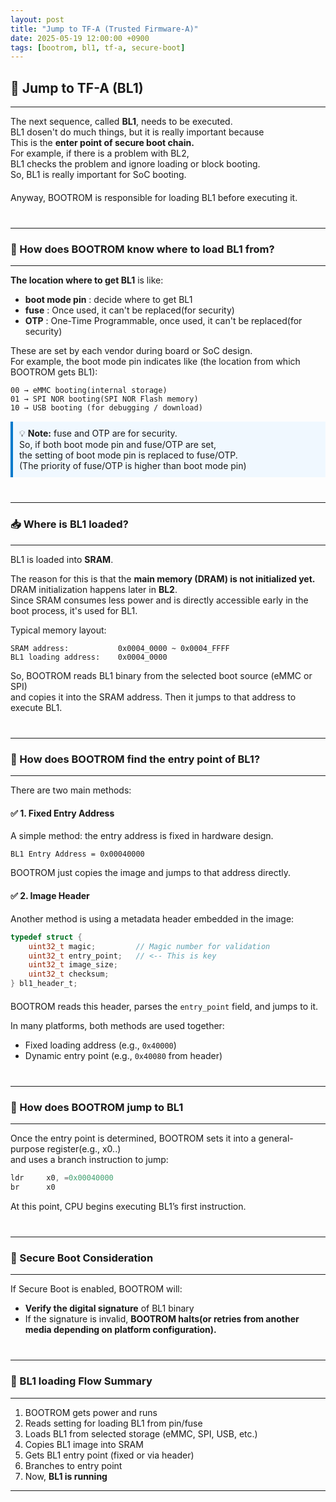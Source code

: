 ```yaml
---
layout: post
title: "Jump to TF-A (Trusted Firmware-A)"
date: 2025-05-19 12:00:00 +0900
tags: [bootrom, bl1, tf-a, secure-boot]
---
```


## 🚀 Jump to TF-A (BL1)
---

The next sequence, called **BL1**, needs to be executed.  
BL1 dosen't do much things, but it is really important because  
This is the <span class="highlight">**enter point of secure boot chain.**</span>  
For example, if there is a problem with BL2,  
BL1 checks the problem and ignore loading or block booting.  
So, BL1 is really important for SoC booting.  
<div style="margin:20px 0;"></div>
Anyway, BOOTROM is responsible for loading BL1 before executing it.

<div style="margin:40px 0;"></div>

---
### 🔧 How does BOOTROM know where to load BL1 from?
---

**The location where to get BL1** is like:

- **boot mode pin** : decide where to get BL1
- **fuse** : Once used, it can't be replaced(for security)
- **OTP** : One-Time Programmable, once used, it can't be replaced(for security)

These are set by each vendor during board or SoC design.  
For example, the boot mode pin indicates like (the location from which BOOTROM gets BL1):

```
00 → eMMC booting(internal storage)  
01 → SPI NOR booting(SPI NOR Flash memory)  
10 → USB booting (for debugging / download)

```
<div style="background:#f0f8ff; border-left:4px solid #007acc; padding:10px; margin:15px 0;">
💡 <strong>Note:</strong> fuse and OTP are for security.<br>
So, if both boot mode pin and fuse/OTP are set,<br>
the setting of boot mode pin is replaced to fuse/OTP.<br>
(The priority of fuse/OTP is higher than boot mode pin)<br>
</div>


<div style="margin:40px 0;"></div>

---
### 📥 Where is BL1 loaded?
---

BL1 is loaded into **SRAM**.

The reason for this is that the **main memory (DRAM) is not initialized yet.**  
<span class="highlight">DRAM initialization happens later in **BL2**.</span>  
Since SRAM consumes less power and is directly accessible early in the boot process, it's used for BL1.

Typical memory layout:

```
SRAM address:           0x0004_0000 ~ 0x0004_FFFF  
BL1 loading address:    0x0004_0000
```

So, BOOTROM reads BL1 binary from the selected boot source (eMMC or SPI)  
and copies it into the SRAM address. Then it jumps to that address to execute BL1.

<div style="margin:40px 0;"></div>

---
### 🚪 How does BOOTROM find the entry point of BL1?
---

There are two main methods:

#### ✅ 1. Fixed Entry Address

A simple method: the entry address is fixed in hardware design.

```
BL1 Entry Address = 0x00040000
```

BOOTROM just copies the image and jumps to that address directly.

<div style="margin:20px 0;"></div>

#### ✅ 2. Image Header

Another method is using a metadata header embedded in the image:

```c
typedef struct {
    uint32_t magic;         // Magic number for validation
    uint32_t entry_point;   // <-- This is key
    uint32_t image_size;
    uint32_t checksum;
} bl1_header_t;
```

<div style="margin:20px 0;"></div>

BOOTROM reads this header, parses the `entry_point` field, and jumps to it.

In many platforms, both methods are used together:
- Fixed loading address (e.g., `0x40000`)
- Dynamic entry point (e.g., `0x40080` from header)

<div style="margin:40px 0;"></div>

---
### 🏁 How does BOOTROM jump to BL1
---

Once the entry point is determined, BOOTROM sets it into a general-purpose register(e.g., x0..)    
and uses a branch instruction to jump:

```asm
ldr     x0, =0x00040000  
br      x0
```

At this point, CPU begins executing BL1’s first instruction.

<div style="margin:40px 0;"></div>

---
### 🔐 Secure Boot Consideration
---

If Secure Boot is enabled, BOOTROM will:

- **Verify the digital signature** of BL1 binary
- If the signature is invalid, **BOOTROM halts(or retries from another media depending on platform configuration).**

<div style="margin:40px 0;"></div>

---
### 🔄 BL1 loading Flow Summary
---

1. BOOTROM gets power and runs  
2. Reads setting for loading BL1 from pin/fuse  
3. Loads BL1 from selected storage (eMMC, SPI, USB, etc.)  
4. Copies BL1 image into SRAM  
5. Gets BL1 entry point (fixed or via header)  
6. Branches to entry point  
7. Now, **BL1 is running**

---